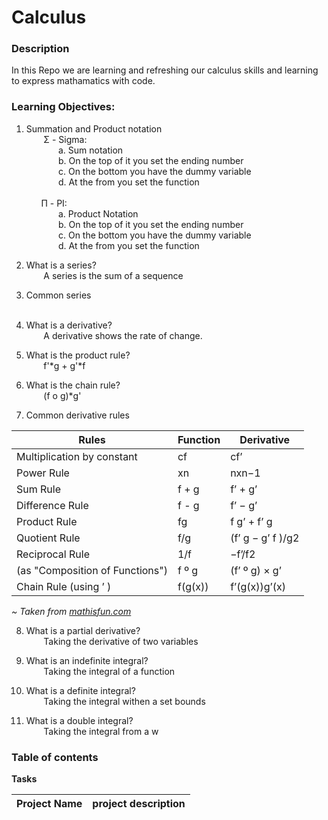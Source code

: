 # Calculus

### **Description**
In this Repo we are learning and refreshing our calculus skills and learning to express mathamatics with code.

### **Learning Objectives:**
1. Summation and Product notation  
&nbsp;&nbsp;&nbsp;&nbsp;&nbsp;&nbsp;
Σ - Sigma:  
&nbsp;&nbsp;&nbsp;&nbsp;&nbsp;&nbsp;&nbsp;&nbsp;&nbsp;&nbsp;&nbsp;&nbsp;
a. Sum notation  
&nbsp;&nbsp;&nbsp;&nbsp;&nbsp;&nbsp;&nbsp;&nbsp;&nbsp;&nbsp;&nbsp;&nbsp;
b. On the top of it you set the ending number  
&nbsp;&nbsp;&nbsp;&nbsp;&nbsp;&nbsp;&nbsp;&nbsp;&nbsp;&nbsp;&nbsp;&nbsp;
c. On the bottom you have the dummy variable  
&nbsp;&nbsp;&nbsp;&nbsp;&nbsp;&nbsp;&nbsp;&nbsp;&nbsp;&nbsp;&nbsp;&nbsp;
d. At the from you set the function  
&nbsp;&nbsp;&nbsp;&nbsp;&nbsp;&nbsp;  
&nbsp;&nbsp;&nbsp;&nbsp;&nbsp;&nbsp;Π - PI:  
&nbsp;&nbsp;&nbsp;&nbsp;&nbsp;&nbsp;&nbsp;&nbsp;&nbsp;&nbsp;&nbsp;&nbsp;
a. Product Notation  
&nbsp;&nbsp;&nbsp;&nbsp;&nbsp;&nbsp;&nbsp;&nbsp;&nbsp;&nbsp;&nbsp;&nbsp;
b. On the top of it you set the ending number  
&nbsp;&nbsp;&nbsp;&nbsp;&nbsp;&nbsp;&nbsp;&nbsp;&nbsp;&nbsp;&nbsp;&nbsp;
c. On the bottom you have the dummy variable  
&nbsp;&nbsp;&nbsp;&nbsp;&nbsp;&nbsp;&nbsp;&nbsp;&nbsp;&nbsp;&nbsp;&nbsp;
d. At the from you set the function

2. What is a series?  
&nbsp;&nbsp;&nbsp;&nbsp;&nbsp;&nbsp;
A series is the sum of a sequence 
3. Common series  
&nbsp;&nbsp;&nbsp;&nbsp;&nbsp;&nbsp;

4. What is a derivative?  
&nbsp;&nbsp;&nbsp;&nbsp;&nbsp;&nbsp;
A derivative shows the rate of change. 

5. What is the product rule?  
&nbsp;&nbsp;&nbsp;&nbsp;&nbsp;&nbsp;
f'*g + g'*f

6. What is the chain rule?  
&nbsp;&nbsp;&nbsp;&nbsp;&nbsp;&nbsp;
(f o g)*g'

7. Common derivative rules  

Rules | Function | Derivative
------|----------|----------------
Multiplication by constant | cf | cf’
Power Rule | xn | nxn−1
Sum Rule | f + g | f’ + g’
Difference Rule | f - g | f’ − g’
Product Rule | fg | f g’ + f’ g
Quotient Rule | f/g | (f’ g − g’ f )/g2
Reciprocal Rule | 1/f | −f’/f2
(as "Composition of Functions")	| f º g | (f’ º g) × g’
Chain Rule (using ’ ) | f(g(x)) | f’(g(x))g’(x)

*~ Taken from [mathisfun.com](https://www.mathsisfun.com/calculus/derivatives-rules.html)*


8. What is a partial derivative?  
&nbsp;&nbsp;&nbsp;&nbsp;&nbsp;&nbsp;
Taking the derivative of two variables

9. What is an indefinite integral?  
&nbsp;&nbsp;&nbsp;&nbsp;&nbsp;&nbsp;
Taking the integral of a function

10. What is a definite integral?  
&nbsp;&nbsp;&nbsp;&nbsp;&nbsp;&nbsp;
Taking the integral withen a set bounds

11. What is a double integral?  
&nbsp;&nbsp;&nbsp;&nbsp;&nbsp;&nbsp;
Taking the integral from a w

### **Table of contents**
**Tasks**

Project Name | project description
------------ | -----------------------------------------------
